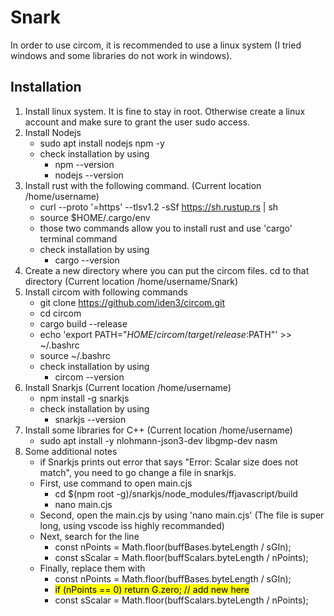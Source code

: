 # Snark
In order to use circom, it is recommended to use a linux system (I tried windows and some libraries do not work in windows).
## Installation
1. Install linux system. It is fine to stay in root. Otherwise create a linux account and make sure to grant the user sudo access.
2. Install Nodejs
    - sudo apt install nodejs npm -y
    - check installation by using
        - npm --version
        - nodejs --version
4. Install rust with the following command. (Current location /home/username)
    - curl --proto '=https' --tlsv1.2 -sSf https://sh.rustup.rs | sh
    - source $HOME/.cargo/env
    - those two commands allow you to install rust and use 'cargo' terminal command
    - check installation by using
        - cargo --version
5. Create a new directory where you can put the circom files. cd to that directory (Current location /home/username/Snark)
6. Install circom with following commands
    - git clone https://github.com/iden3/circom.git
    - cd circom
    - cargo build --release
    - echo 'export PATH="$HOME/circom/target/release:$PATH"' >> ~/.bashrc
    - source ~/.bashrc
    - check installation by using
        - circom --version
7. Install Snarkjs (Current location /home/username)
    - npm install -g snarkjs
    - check installation by using
        - snarkjs --version
8. Install some libraries for C++ (Current location /home/username)
    - sudo apt install -y nlohmann-json3-dev libgmp-dev nasm
9. Some additional notes
    - if Snarkjs prints out error that says "Error: Scalar size does not match", you need to go change a file in snarkjs.
    - First, use command to open main.cjs
        - cd $(npm root -g)/snarkjs/node_modules/ffjavascript/build
        - nano main.cjs
    - Second, open the main.cjs by using 'nano main.cjs' (The file is super long, using vscode iss highly recommanded)
    - Next, search for the line
        - const nPoints = Math.floor(buffBases.byteLength / sGIn);
        - const sScalar = Math.floor(buffScalars.byteLength / nPoints);
    - Finally, replace them with
        - const nPoints = Math.floor(buffBases.byteLength / sGIn);
        - <mark style="background-color: yellow"> if (nPoints == 0) return G.zero; // add new here </mark>
        - const sScalar = Math.floor(buffScalars.byteLength / nPoints);

